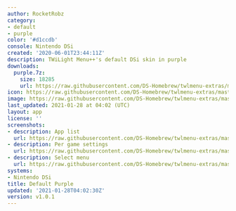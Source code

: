 ```yaml
---
author: RocketRobz
category:
- default
- purple
color: '#d1ccdb'
console: Nintendo DSi
created: '2020-06-01T23:44:11Z'
description: TWiLight Menu++'s default DSi skin in purple
downloads:
  purple.7z:
    size: 18285
    url: https://raw.githubusercontent.com/DS-Homebrew/twlmenu-extras/master/_nds/TWiLightMenu/dsimenu/themes/purple.7z
icon: https://raw.githubusercontent.com/DS-Homebrew/twlmenu-extras/master/_nds/TWiLightMenu/dsimenu/themes/meta/purple/icon.png
image: https://raw.githubusercontent.com/DS-Homebrew/twlmenu-extras/master/_nds/TWiLightMenu/dsimenu/themes/meta/purple/icon.png
last_updated: 2021-01-28 at 04:02 (UTC)
layout: app
license: ''
screenshots:
- description: App list
  url: https://raw.githubusercontent.com/DS-Homebrew/twlmenu-extras/master/_nds/TWiLightMenu/dsimenu/themes/meta/purple/screenshots/app-list.png
- description: Per game settings
  url: https://raw.githubusercontent.com/DS-Homebrew/twlmenu-extras/master/_nds/TWiLightMenu/dsimenu/themes/meta/purple/screenshots/per-game-settings.png
- description: Select menu
  url: https://raw.githubusercontent.com/DS-Homebrew/twlmenu-extras/master/_nds/TWiLightMenu/dsimenu/themes/meta/purple/screenshots/select-menu.png
systems:
- Nintendo DSi
title: Default Purple
updated: '2021-01-28T04:02:30Z'
version: v1.0.1
---
```

